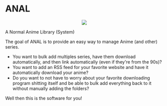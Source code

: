 # ANAL

<div align="center">
  <a href="https://discord.gg/XcbWtJqaN9">
    <img src="https://img.shields.io/discord/940821187259404358?color=%237289da&logo=discord&logoColor=white&logoWidth=20&label=" />
  </a>
</div>

A Normal Anime Library (System)

The goal of ANAL is to provide an easy way to manage Anime (and other) series.

- You want to bulk add multiples series, have them download automatically, and then link automatically (even if they're from the 90s)?
- You want to add an RSS feed for your favorite website and have it automatically download your anime?
- Do you want to not have to worry about your favorite downloading program shitting itself and be able to bulk add everything back to it without manually adding the folders?

Well then this is the software for you!
